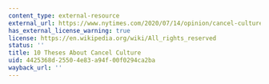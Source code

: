 ```yaml
---
content_type: external-resource
external_url: https://www.nytimes.com/2020/07/14/opinion/cancel-culture-.html
has_external_license_warning: true
license: https://en.wikipedia.org/wiki/All_rights_reserved
status: ''
title: 10 Theses About Cancel Culture
uid: 4425368d-2550-4e83-a94f-00f0294ca2ba
wayback_url: ''
---
```

